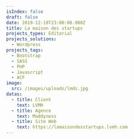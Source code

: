 ```yaml
---
isIndex: false
draft: false
date: 2019-12-18T23:00:00.000Z
title: La maison des startups
projects_types: Editorial
projects_solutions:
  - Wordpress
projects_tags:
  - Bootstrap
  - SASS
  - PHP
  - Javascript
  - ACF
image:
  src: /images/uploads/lmds.jpg
datas:
  - title: Client
    text: LVMH
  - title: Agence
    text: Maddyness
  - title: Site Web
    text: https://lamaisondesstartups.lvmh.com
---
```

